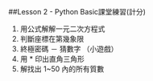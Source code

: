 ##Lesson 2 - Python Basic課堂練習(計分)  
1. 用公式解解一元二次方程式  
2. 判斷座標在第幾象限  
3. 終極密碼 － 猜數字 （小遊戲）  
4. 用 * 印出直角三角形  
5. 解找出 1~50 內的所有質數  
